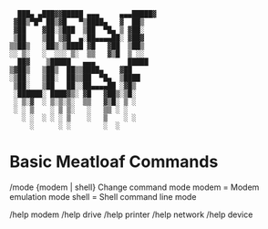 ``` ASCII
  ███▄ ▄███▓▓█████ ▄▄▄     ▄▄▄█████▓
 ▓██▒▀█▀ ██▒▓█   ▀▒████▄   ▓  ██▒ 
 ▓██    ▓██░▒███  ▒██  ▀█▄ ▒ ▓██░
 ▒██    ▒██ ▒▓█  ▄░██▄▄▄▄██░ ▓██▓
▒▒██▒   ░██▒░▒████ ▓█   ▓██  ▒██▒
░░ ▒░   ░  ░░░ ▒░  ▒▒   ▓▒█  ▒ ░░
  ██▓    ▒█████   ▄▄▄        █████
▒▓██▒   ▒██▒  ██▒▒████▄    ▓██    
░▒██░   ▒██░  ██▒▒██  ▀█▄  ▒████  
 ▒██░   ▒██   ██░░██▄▄▄▄██ ░▓█▒   
 ░██████░ ████▓▒░ ▓█   ▓██▒░▒█░   
 ░ ▒░▓  ░ ▒░▒░▒░  ▒▒   ▓▒█░ ▒ ░   
 ░ ░ ▒    ░ ▒ ▒░   ░   ▒▒ ░ ░     
   ░ ░  ░ ░ ░ ▒    ░   ▒    ░ ░   
     ░      ░ ░        ░  ░ 
```

# Basic Meatloaf Commands

/mode {modem | shell}
Change command mode
modem = Modem emulation mode
shell = Shell command line mode

/help modem
/help drive
/help printer
/help network
/help device
